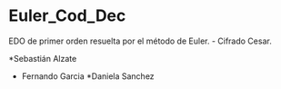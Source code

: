 # Euler_Cod_Dec
EDO de primer orden resuelta por el método de Euler. - Cifrado Cesar.

*Sebastián Alzate 
* Fernando Garcia
*Daniela Sanchez
